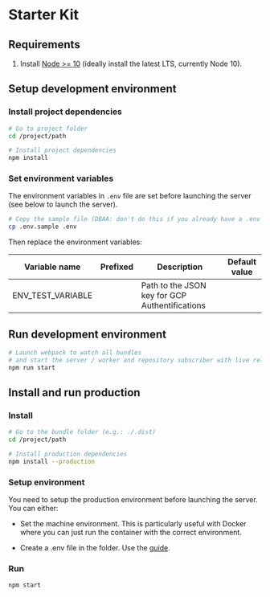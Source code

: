 # Starter Kit

## Requirements

1.  Install [Node >= 10](https://nodejs.org/en/download/)
    (ideally install the latest LTS, currently Node 10).

## Setup development environment

### Install project dependencies

```bash
# Go to project folder
cd /project/path

# Install project dependencies
npm install
```

### Set environment variables

The environment variables in `.env` file are set
before launching the server (see below to launch the server).

```bash
# Copy the sample file (DBAA: don't do this if you already have a .env file)
cp .env.sample .env
```

Then replace the environment variables:

| Variable name                                | Prefixed | Description                                                                     | Default value |
| -------------------------------------------- | -------- | --------------------------------------------------------------------------------| ------------- |
| ENV_TEST_VARIABLE                            |          | Path to the JSON key for GCP Authentifications                                  |               |

## Run development environment

```bash
# Launch webpack to watch all bundles
# and start the server / worker and repository subscriber with live reloading
npm run start
```

## Install and run production

### Install

```bash
# Go to the bundle folder (e.g.: ./.dist)
cd /project/path

# Install production dependencies
npm install --production
```

### Setup environment

You need to setup the production environment before launching the server.
You can either:
-   Set the machine environment. This is particularly useful with Docker
    where you can just run the container with the correct environment.

-   Create a .env file in the folder. Use the [guide](#set-environment-variables).

### Run

```bash
npm start
```
